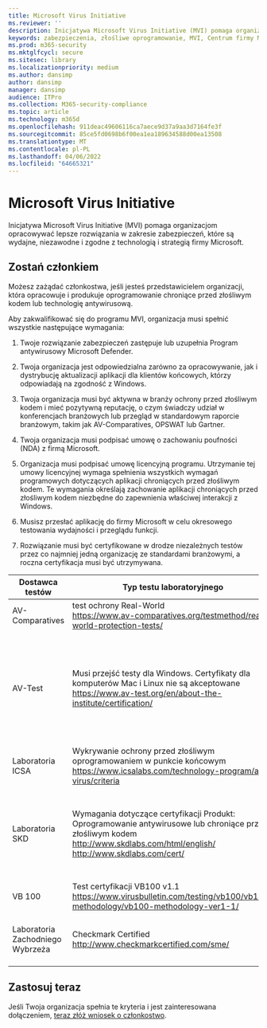 ```yaml
---
title: Microsoft Virus Initiative
ms.reviewer: ''
description: Inicjatywa Microsoft Virus Initiative (MVI) pomaga organizacjom, które tworzą oprogramowanie antywirusowe lub produkty chroniące przed złośliwym kodem integrują się z Windows i udostępniają dane telemetryczne firmie Microsoft.
keywords: zabezpieczenia, złośliwe oprogramowanie, MVI, Centrum firmy Microsoft ds. ochrony przed złośliwym oprogramowaniem, MMPC, sojusze, WDSI
ms.prod: m365-security
ms.mktglfcycl: secure
ms.sitesec: library
ms.localizationpriority: medium
ms.author: dansimp
author: dansimp
manager: dansimp
audience: ITPro
ms.collection: M365-security-compliance
ms.topic: article
ms.technology: m365d
ms.openlocfilehash: 911deac49606116ca7aece9d37a9aa3d7164fe3f
ms.sourcegitcommit: 85ce5fd0698b6f00ea1ea189634588d00ea13508
ms.translationtype: MT
ms.contentlocale: pl-PL
ms.lasthandoff: 04/06/2022
ms.locfileid: "64665321"
---
```

# <a name="microsoft-virus-initiative"></a>Microsoft Virus Initiative

Inicjatywa Microsoft Virus Initiative (MVI) pomaga organizacjom opracowywać lepsze rozwiązania w zakresie zabezpieczeń, które są wydajne, niezawodne i zgodne z technologią i strategią firmy Microsoft.

## <a name="become-a-member"></a>Zostań członkiem

Możesz zażądać członkostwa, jeśli jesteś przedstawicielem organizacji, która opracowuje i produkuje oprogramowanie chroniące przed złośliwym kodem lub technologię antywirusową. 

Aby zakwalifikować się do programu MVI, organizacja musi spełnić wszystkie następujące wymagania:

1)  Twoje rozwiązanie zabezpieczeń zastępuje lub uzupełnia Program antywirusowy Microsoft Defender.

2)  Twoja organizacja jest odpowiedzialna zarówno za opracowywanie, jak i dystrybucję aktualizacji aplikacji dla klientów końcowych, którzy odpowiadają na zgodność z Windows.

3)  Twoja organizacja musi być aktywna w branży ochrony przed złośliwym kodem i mieć pozytywną reputację, o czym świadczy udział w konferencjach branżowych lub przegląd w standardowym raporcie branżowym, takim jak AV-Comparatives, OPSWAT lub Gartner.

4)  Twoja organizacja musi podpisać umowę o zachowaniu poufności (NDA) z firmą Microsoft.

5)  Organizacja musi podpisać umowę licencyjną programu. Utrzymanie tej umowy licencyjnej wymaga spełnienia wszystkich wymagań programowych dotyczących aplikacji chroniących przed złośliwym kodem. Te wymagania określają zachowanie aplikacji chroniących przed złośliwym kodem niezbędne do zapewnienia właściwej interakcji z Windows.

6)  Musisz przesłać aplikację do firmy Microsoft w celu okresowego testowania wydajności i przeglądu funkcji.

7)  Rozwiązanie musi być certyfikowane w drodze niezależnych testów przez co najmniej jedną organizację ze standardami branżowymi, a roczna certyfikacja musi być utrzymywana.

Dostawca testów | Typ testu laboratoryjnego | Minimalny poziom/wynik
------------- |---------------|----------------------
AV-Comparatives | test ochrony Real-World </br> https://www.av-comparatives.org/testmethod/real-world-protection-tests/ |Ocena "Approved" z av comparatives
AV-Test | Musi przejść testy dla Windows. Certyfikaty dla komputerów Mac i Linux nie są akceptowane </br> https://www.av-test.org/en/about-the-institute/certification/ | Uzyskiwanie certyfikatu "AV-TEST Certified" (dla użytkowników domowych) lub "ZATWIERDZONE PRZEZ AV-TEST" (dla użytkowników firmowych)
Laboratoria ICSA | Wykrywanie ochrony przed złośliwym oprogramowaniem w punkcie końcowym </br> https://www.icsalabs.com/technology-program/anti-virus/criteria |PASS/Certified
Laboratoria SKD | Wymagania dotyczące certyfikacji Produkt: Oprogramowanie antywirusowe lub chroniące przed złośliwym kodem </br> http://www.skdlabs.com/html/english/ </br> http://www.skdlabs.com/cert/ |Skd Labs Star Check Certification Requirements Pass >= 98.5% with On Demand, On Access and Total Detection tests 
VB 100 |    Test certyfikacji VB100 v1.1 </br> https://www.virusbulletin.com/testing/vb100/vb100-methodology/vb100-methodology-ver1-1/ | Certyfikacja VB100
Laboratoria Zachodniego Wybrzeża |   Checkmark Certified </br> http://www.checkmarkcertified.com/sme/  | Ocena "A" dotycząca wydajności zabezpieczeń produktów

## <a name="apply-now"></a>Zastosuj teraz

Jeśli Twoja organizacja spełnia te kryteria i jest zainteresowana dołączeniem, [teraz złóż wniosek o członkostwo](https://forms.office.com/Pages/ResponsePage.aspx?id=v4j5cvGGr0GRqy180BHbRxusDUkejalGp0OAgRTWC7BUQVRYUEVMNlFZUjFaUDY2T1U1UDVVU1NKVi4u).
